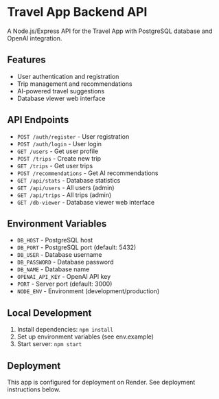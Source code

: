 # Travel App Backend API

A Node.js/Express API for the Travel App with PostgreSQL database and OpenAI integration.

## Features

- User authentication and registration
- Trip management and recommendations
- AI-powered travel suggestions
- Database viewer web interface

## API Endpoints

- `POST /auth/register` - User registration
- `POST /auth/login` - User login
- `GET /users` - Get user profile
- `POST /trips` - Create new trip
- `GET /trips` - Get user trips
- `POST /recommendations` - Get AI recommendations
- `GET /api/stats` - Database statistics
- `GET /api/users` - All users (admin)
- `GET /api/trips` - All trips (admin)
- `GET /db-viewer` - Database viewer web interface

## Environment Variables

- `DB_HOST` - PostgreSQL host
- `DB_PORT` - PostgreSQL port (default: 5432)
- `DB_USER` - Database username
- `DB_PASSWORD` - Database password
- `DB_NAME` - Database name
- `OPENAI_API_KEY` - OpenAI API key
- `PORT` - Server port (default: 3000)
- `NODE_ENV` - Environment (development/production)

## Local Development

1. Install dependencies: `npm install`
2. Set up environment variables (see env.example)
3. Start server: `npm start`

## Deployment

This app is configured for deployment on Render. See deployment instructions below. 